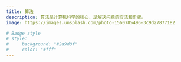 ```yaml
---
title: 算法
description: 算法是计算机科学的核心，是解决问题的方法和步骤。
image: https://images.unsplash.com/photo-1560785496-3c9d27877182

# Badge style
# style:
#     background: "#2a9d8f"
#     color: "#fff"
---
```

